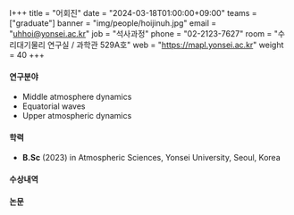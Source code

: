 I+++
title = "어회진"
date = "2024-03-18T01:00:00+09:00"
teams = ["graduate"]
banner = "img/people/hoijinuh.jpg"
email = "uhhoi@yonsei.ac.kr"
job = "석사과정"
phone = "02-2123-7627"
room = "수리대기물리 연구실 / 과학관 529A호"
web = "https://mapl.yonsei.ac.kr"
weight = 40
+++

#### 연구분야
 + Middle atmosphere dynamics
 + Equatorial waves
 + Upper atmospheric dynamics

#### 학력
 + **B.Sc** (2023) in Atmospheric Sciences, Yonsei University, Seoul, Korea

#### 수상내역

#### 논문
